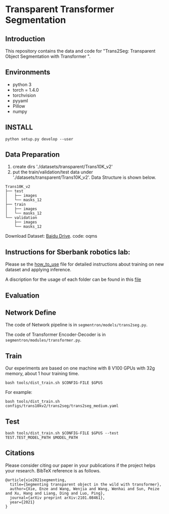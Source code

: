 # Transparent Transformer Segmentation
## Introduction
This repository contains the data and code for "Trans2Seg: Transparent Object Segmentation with Transformer 	".


## Environments

- python 3
- torch = 1.4.0
- torchvision
- pyyaml
- Pillow
- numpy

## INSTALL

```
python setup.py develop --user
```

## Data Preparation
1. create dirs './datasets/transparent/Trans10K_v2' 
2. put the train/validation/test data under './datasets/transparent/Trans10K_v2'. 
Data Structure is shown below.
```
Trans10K_v2
├── test
│   ├── images
│   └── masks_12
├── train
│   ├── images
│   └── masks_12
└── validation
    ├── images
    └── masks_12
```
Download Dataset: [Baidu Drive](https://pan.baidu.com/s/1P-2l-Q2brbnwRd2kXi--Dg). code: oqms

## Instructions for Sberbank robotics lab:
Please se the [how_to_use](how_to_use.md) file for detailed instructions about training on new dataset and applying inference. 

A discription for the usage of each folder can be found in this [file](What_is_each_folder.md)
## Evaluation

## Network Define
The code of Network pipeline is in `segmentron/models/trans2seg.py`.

The code of Transformer Encoder-Decoder is in `segmentron/modules/transformer.py`.

## Train
Our experiments are based on one machine with 8 V100 GPUs with 32g memory, about 1 hour training time.

```
bash tools/dist_train.sh $CONFIG-FILE $GPUS
```

For example:
```
bash tools/dist_train.sh configs/trans10kv2/trans2seg/trans2seg_medium.yaml
```

## Test
```
bash tools/dist_train.sh $CONFIG-FILE $GPUS --test TEST.TEST_MODEL_PATH $MODEL_PATH
```


## Citations
Please consider citing our paper in your publications if the project helps your research. BibTeX reference is as follows.

```
@article{xie2021segmenting,
  title={Segmenting transparent object in the wild with transformer},
  author={Xie, Enze and Wang, Wenjia and Wang, Wenhai and Sun, Peize and Xu, Hang and Liang, Ding and Luo, Ping},
  journal={arXiv preprint arXiv:2101.08461},
  year={2021}
}
```
